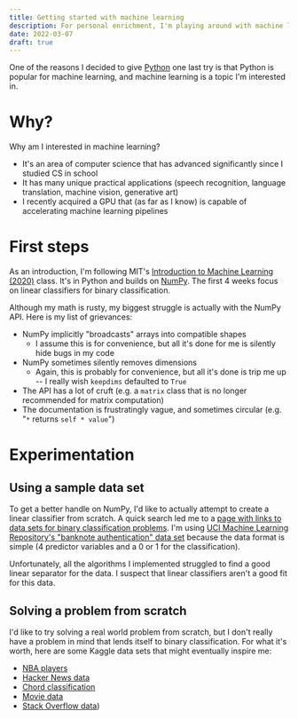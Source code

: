 ```yaml
---
title: Getting started with machine learning
description: For personal enrichment, I'm playing around with machine learning.
date: 2022-03-07
draft: true
---
```

One of the reasons I decided to give [Python](../programming-languages/python.md) one last try is that Python is popular for machine learning, and machine learning is a topic I'm interested in.

# Why?
Why am I interested in machine learning?

* It's an area of computer science that has advanced significantly since I studied CS in school
* It has many unique practical applications (speech recognition, language translation, machine vision, generative art)
* I recently acquired a GPU that (as far as I know) is capable of accelerating machine learning pipelines

# First steps
As an introduction, I'm following MIT's [Introduction to Machine Learning (2020)](https://openlearninglibrary.mit.edu/courses/course-v1:MITx+6.036+1T2019/about) class. It's in Python and builds on [NumPy](https://numpy.org/). The first 4 weeks focus on linear classifiers for binary classification.

Although my math is rusty, my biggest struggle is actually with the NumPy API. Here is my list of grievances:

* NumPy implicitly "broadcasts" arrays into compatible shapes
  * I assume this is for convenience, but all it's done for me is silently hide bugs in my code
* NumPy sometimes silently removes dimensions
  * Again, this is probably for convenience, but all it's done is trip me up -- I really wish `keepdims` defaulted to `True`
* The API has a lot of cruft (e.g. a `matrix` class that is no longer recommended for matrix computation)
* The documentation is frustratingly vague, and sometimes circular (e.g. "`*` returns `self * value`")

# Experimentation
## Using a sample data set
To get a better handle on NumPy, I'd like to actually attempt to create a linear classifier from scratch. A quick search led me to a [page with links to data sets for binary classification problems](https://jamesmccaffrey.wordpress.com/2018/03/14/datasets-for-binary-classification/). I'm using [UCI Machine Learning Repository's "banknote authentication" data set](https://archive.ics.uci.edu/ml/datasets/banknote+authentication) because the data format is simple (4 predictor variables and a 0 or 1 for the classification).

Unfortunately, all the algorithms I implemented struggled to find a good linear separator for the data. I suspect that linear classifiers aren't a good fit for this data.

## Solving a problem from scratch
I'd like to try solving a real world problem from scratch, but I don't really have a problem in mind that lends itself to binary classification. For what it's worth, here are some Kaggle data sets that might eventually inspire me:

* [NBA players](https://www.kaggle.com/vivovinco/nba-player-stats)
* [Hacker News data](https://www.kaggle.com/hacker-news/hacker-news)
* [Chord classification](https://www.kaggle.com/deepcontractor/musical-instrument-chord-classification)
* [Movie data](https://www.kaggle.com/rounakbanik/the-movies-dataset)
* [Stack Overflow data](https://www.kaggle.com/stackoverflow/stackoverflow))